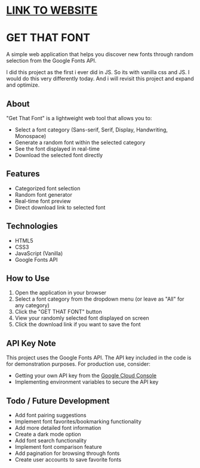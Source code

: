 # [LINK TO WEBSITE](https://jskeppstedt.se/get.that.font/)

# GET THAT FONT

A simple web application that helps you discover new fonts through random selection from the Google Fonts API.

I did this project as the first i ever did in JS. So its with vanilla css and JS. I would do this very differently today. 
And i will revisit this project and expand and optimize. 
## About

"Get That Font" is a lightweight web tool that allows you to:
- Select a font category (Sans-serif, Serif, Display, Handwriting, Monospace)
- Generate a random font within the selected category
- See the font displayed in real-time
- Download the selected font directly

## Features

- Categorized font selection
- Random font generator
- Real-time font preview
- Direct download link to selected font

## Technologies

- HTML5
- CSS3
- JavaScript (Vanilla)
- Google Fonts API

## How to Use

1. Open the application in your browser
2. Select a font category from the dropdown menu (or leave as "All" for any category)
3. Click the "GET THAT FONT" button
4. View your randomly selected font displayed on screen
5. Click the download link if you want to save the font

## API Key Note

This project uses the Google Fonts API. The API key included in the code is for demonstration purposes. For production use, consider:
- Getting your own API key from the [Google Cloud Console](https://console.cloud.google.com/)
- Implementing environment variables to secure the API key

## Todo / Future Development

- Add font pairing suggestions
- Implement font favorites/bookmarking functionality
- Add more detailed font information
- Create a dark mode option
- Add font search functionality
- Implement font comparison feature
- Add pagination for browsing through fonts
- Create user accounts to save favorite fonts
